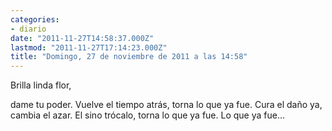```yaml
---
categories:
- diario
date: "2011-11-27T14:58:37.000Z"
lastmod: "2011-11-27T17:14:23.000Z"
title: "Domingo, 27 de noviembre de 2011 a las 14:58"
---
```


Brilla linda flor,

dame tu poder.
Vuelve el tiempo atrás,
torna lo que ya fue.
Cura el daño ya,
cambia el azar.
El sino trócalo,
torna lo que ya fue.
Lo que ya fue...